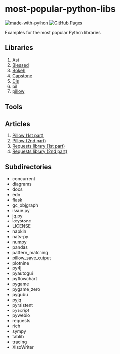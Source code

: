 # most-popular-python-libs
[![made-with-python](https://img.shields.io/badge/Made%20with-Python-1f425f.svg)](https://www.python.org/)
[![GitHub Pages](https://img.shields.io/badge/%20-GitHub%20Pages-informational)](https://tisnik.github.io/most-popular-python-libs/)

Examples for the most popular Python libraries

## Libraries

1. [Ast](<ast>)
1. [Blessed](<blessed>)
1. [Bokeh](<bokeh>)
1. [Capstone](<capstone>)
1. [Dis](<bytecode>)
1. [pil](<pil>)
1. [pillow](<pillow>)

## Tools

## Articles

1. [Pillow (1st part)](<articles/python_pil_1.htm>)
1. [Pillow (2nd part)](<articles/python_pil_2.htm>)
1. [Requests library (1st part)](<articles/python_requests_1.htm>)
1. [Requests library (2nd part)](<articles/python_requests_1.htm>)

## Subdirectories

* concurrent
* diagrams
* docs
* edn
* flask
* gc_objgraph
* issue.py
* jq.py
* keystone
* LICENSE
* napkin
* nats-py
* numpy
* pandas
* pattern_matching
* pillow_save_output
* plotnine
* py4j
* pyautogui
* pyflowchart
* pygame
* pygame_zero
* pygubu
* pyjq
* pyrsistent
* pyscript
* pywebio
* requests
* rich
* sympy
* tablib
* tracing
* XlsxWriter
